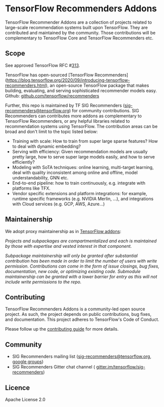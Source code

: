 # TensorFlow Recommenders Addons

TensorFlow Recommender Addons are a collection of projects related to
large-scale recommendation systems built upon TensorFlow. They are contributed
and maintained by the community. Those contributions will be complementary to
TensorFlow Core and TensorFlow Recommenders etc.

## Scope

See approved TensorFlow RFC #[313](https://github.com/tensorflow/community/pull/313). 

TensorFlow has open-sourced [TensorFlow Recommenders]
(https://blog.tensorflow.org/2020/09/introducing-tensorflow-recommenders.html),
an open-source TensorFlow package that makes building, evaluating, and serving
sophisticated recommender models easy. Github: 
[github.com/tensorflow/recommenders](http://github.com/tensorflow/recommenders)

Further, this repo is maintained by TF SIG Recommenders
(sig-recommenders@tensorflow.org) for community contributions. SIG Recommenders
can contributes more addons as complementary to TensorFlow Recommenders, or any
helpful libraries related to recommendation systems using TensorFlow. The
contribution areas can be broad and don't limit to the topic listed
below:

* Training with scale: How to train from super large sparse features? How to
deal with dynamic embedding?
* Serving with efficiency: Given recommendation models are usually pretty
large, how to serve super large models easily, and how to serve efficiently?
* Modeling with SoTA techniques: online learning, multi-target learning, deal
with quality inconsistent among online and offline, model understandability,
GNN etc.
* End-to-end pipeline: how to train continuously, e.g. integrate with platforms
like TFX.
* Vendor specific extensions and platform integrations: for example, runtime
specific frameworks (e.g. NVIDIA Merlin, …), and integrations with Cloud services
(e.g. GCP, AWS, Azure…)

## Maintainership

We adopt proxy maintainership as in [TensorFlow addons](https://github.com/tensorflow/addons):

*Projects and subpackages are compartmentalized and each is maintained by those
with expertise and vested interest in that component.*

*Subpackage maintainership will only be granted after substantial contribution
has been made in order to limit the number of users with write permission.
Contributions can come in the form of issue closings, bug fixes, documentation,
new code, or optimizing existing code. Submodule maintainership can be granted
with a lower barrier for entry as this will not include write permissions to
the repo.*

## Contributing

TensorFlow Recommenders Addons is a community-led open source project. As such,
the project depends on public contributions, bug fixes, and documentation. This
project adheres to TensorFlow's Code of Conduct. 

Please follow up the [contributing guide](CONTRIBUTING.md) for more details.

## Community

* SIG Recommenders mailing list (sig-recommenders@tensorflow.org,
[google groups](https://groups.google.com/a/tensorflow.org/forum/#!forum/sig-recommenders))
* SIG Recommenders Gitter chat channel (
[gitter.im/tensorflow/sig-recommenders](https://gitter.im/tensorflow/sig-recommenders))

## Licence
Apache License 2.0

